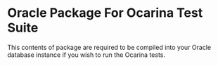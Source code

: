 # Oracle Package For Ocarina Test Suite

This contents of package are required to be compiled into your Oracle database
instance if you wish to run the Ocarina tests.
